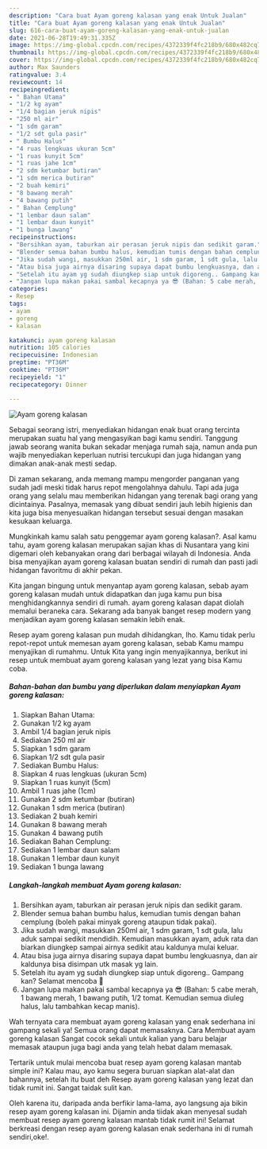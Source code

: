 ```yaml
---
description: "Cara buat Ayam goreng kalasan yang enak Untuk Jualan"
title: "Cara buat Ayam goreng kalasan yang enak Untuk Jualan"
slug: 616-cara-buat-ayam-goreng-kalasan-yang-enak-untuk-jualan
date: 2021-06-28T19:49:31.335Z
image: https://img-global.cpcdn.com/recipes/4372339f4fc218b9/680x482cq70/ayam-goreng-kalasan-foto-resep-utama.jpg
thumbnail: https://img-global.cpcdn.com/recipes/4372339f4fc218b9/680x482cq70/ayam-goreng-kalasan-foto-resep-utama.jpg
cover: https://img-global.cpcdn.com/recipes/4372339f4fc218b9/680x482cq70/ayam-goreng-kalasan-foto-resep-utama.jpg
author: Max Saunders
ratingvalue: 3.4
reviewcount: 14
recipeingredient:
- " Bahan Utama"
- "1/2 kg ayam"
- "1/4 bagian jeruk nipis"
- "250 ml air"
- "1 sdm garam"
- "1/2 sdt gula pasir"
- " Bumbu Halus"
- "4 ruas lengkuas ukuran 5cm"
- "1 ruas kunyit 5cm"
- "1 ruas jahe 1cm"
- "2 sdm ketumbar butiran"
- "1 sdm merica butiran"
- "2 buah kemiri"
- "8 bawang merah"
- "4 bawang putih"
- " Bahan Cemplung"
- "1 lembar daun salam"
- "1 lembar daun kunyit"
- "1 bunga lawang"
recipeinstructions:
- "Bersihkan ayam, taburkan air perasan jeruk nipis dan sedikit garam."
- "Blender semua bahan bumbu halus, kemudian tumis dengan bahan cemplung (boleh pakai minyak goreng ataupun tidak pakai)."
- "Jika sudah wangi, masukkan 250ml air, 1 sdm garam, 1 sdt gula, lalu aduk sampai sedikit mendidih. Kemudian masukkan ayam, aduk rata dan biarkan diungkep sampai airnya sedikit atau kaldunya mulai keluar."
- "Atau bisa juga airnya disaring supaya dapat bumbu lengkuasnya, dan air kaldunya bisa disimpan utk masak yg lain."
- "Setelah itu ayam yg sudah diungkep siap untuk digoreng.. Gampang kan? Selamat mencoba 🤗"
- "Jangan lupa makan pakai sambal kecapnya ya 😎 (Bahan: 5 cabe merah, 1 bawang merah, 1 bawang putih, 1/2 tomat. Kemudian semua diuleg halus, lalu tambahkan kecap manis)."
categories:
- Resep
tags:
- ayam
- goreng
- kalasan

katakunci: ayam goreng kalasan 
nutrition: 105 calories
recipecuisine: Indonesian
preptime: "PT36M"
cooktime: "PT36M"
recipeyield: "1"
recipecategory: Dinner

---
```



![Ayam goreng kalasan](https://img-global.cpcdn.com/recipes/4372339f4fc218b9/680x482cq70/ayam-goreng-kalasan-foto-resep-utama.jpg)

Sebagai seorang istri, menyediakan hidangan enak buat orang tercinta merupakan suatu hal yang mengasyikan bagi kamu sendiri. Tanggung jawab seorang  wanita bukan sekadar menjaga rumah saja, namun anda pun wajib menyediakan keperluan nutrisi tercukupi dan juga hidangan yang dimakan anak-anak mesti sedap.

Di zaman  sekarang, anda memang mampu mengorder panganan yang sudah jadi meski tidak harus repot mengolahnya dahulu. Tapi ada juga orang yang selalu mau memberikan hidangan yang terenak bagi orang yang dicintainya. Pasalnya, memasak yang dibuat sendiri jauh lebih higienis dan kita juga bisa menyesuaikan hidangan tersebut sesuai dengan masakan kesukaan keluarga. 



Mungkinkah kamu salah satu penggemar ayam goreng kalasan?. Asal kamu tahu, ayam goreng kalasan merupakan sajian khas di Nusantara yang kini digemari oleh kebanyakan orang dari berbagai wilayah di Indonesia. Anda bisa menyajikan ayam goreng kalasan buatan sendiri di rumah dan pasti jadi hidangan favoritmu di akhir pekan.

Kita jangan bingung untuk menyantap ayam goreng kalasan, sebab ayam goreng kalasan mudah untuk didapatkan dan juga kamu pun bisa menghidangkannya sendiri di rumah. ayam goreng kalasan dapat diolah memalui beraneka cara. Sekarang ada banyak banget resep modern yang menjadikan ayam goreng kalasan semakin lebih enak.

Resep ayam goreng kalasan pun mudah dihidangkan, lho. Kamu tidak perlu repot-repot untuk memesan ayam goreng kalasan, sebab Kamu mampu menyajikan di rumahmu. Untuk Kita yang ingin menyajikannya, berikut ini resep untuk membuat ayam goreng kalasan yang lezat yang bisa Kamu coba.

<!--inarticleads1-->

##### Bahan-bahan dan bumbu yang diperlukan dalam menyiapkan Ayam goreng kalasan:

1. Siapkan  Bahan Utama:
1. Gunakan 1/2 kg ayam
1. Ambil 1/4 bagian jeruk nipis
1. Sediakan 250 ml air
1. Siapkan 1 sdm garam
1. Siapkan 1/2 sdt gula pasir
1. Sediakan  Bumbu Halus:
1. Siapkan 4 ruas lengkuas (ukuran 5cm)
1. Siapkan 1 ruas kunyit (5cm)
1. Ambil 1 ruas jahe (1cm)
1. Gunakan 2 sdm ketumbar (butiran)
1. Gunakan 1 sdm merica (butiran)
1. Sediakan 2 buah kemiri
1. Gunakan 8 bawang merah
1. Gunakan 4 bawang putih
1. Sediakan  Bahan Cemplung:
1. Sediakan 1 lembar daun salam
1. Gunakan 1 lembar daun kunyit
1. Sediakan 1 bunga lawang




<!--inarticleads2-->

##### Langkah-langkah membuat Ayam goreng kalasan:

1. Bersihkan ayam, taburkan air perasan jeruk nipis dan sedikit garam.
1. Blender semua bahan bumbu halus, kemudian tumis dengan bahan cemplung (boleh pakai minyak goreng ataupun tidak pakai).
1. Jika sudah wangi, masukkan 250ml air, 1 sdm garam, 1 sdt gula, lalu aduk sampai sedikit mendidih. Kemudian masukkan ayam, aduk rata dan biarkan diungkep sampai airnya sedikit atau kaldunya mulai keluar.
1. Atau bisa juga airnya disaring supaya dapat bumbu lengkuasnya, dan air kaldunya bisa disimpan utk masak yg lain.
1. Setelah itu ayam yg sudah diungkep siap untuk digoreng.. Gampang kan? Selamat mencoba 🤗
1. Jangan lupa makan pakai sambal kecapnya ya 😎 (Bahan: 5 cabe merah, 1 bawang merah, 1 bawang putih, 1/2 tomat. Kemudian semua diuleg halus, lalu tambahkan kecap manis).




Wah ternyata cara membuat ayam goreng kalasan yang enak sederhana ini gampang sekali ya! Semua orang dapat memasaknya. Cara Membuat ayam goreng kalasan Sangat cocok sekali untuk kalian yang baru belajar memasak ataupun juga bagi anda yang telah hebat dalam memasak.

Tertarik untuk mulai mencoba buat resep ayam goreng kalasan mantab simple ini? Kalau mau, ayo kamu segera buruan siapkan alat-alat dan bahannya, setelah itu buat deh Resep ayam goreng kalasan yang lezat dan tidak rumit ini. Sangat taidak sulit kan. 

Oleh karena itu, daripada anda berfikir lama-lama, ayo langsung aja bikin resep ayam goreng kalasan ini. Dijamin anda tiidak akan menyesal sudah membuat resep ayam goreng kalasan mantab tidak rumit ini! Selamat berkreasi dengan resep ayam goreng kalasan enak sederhana ini di rumah sendiri,oke!.

